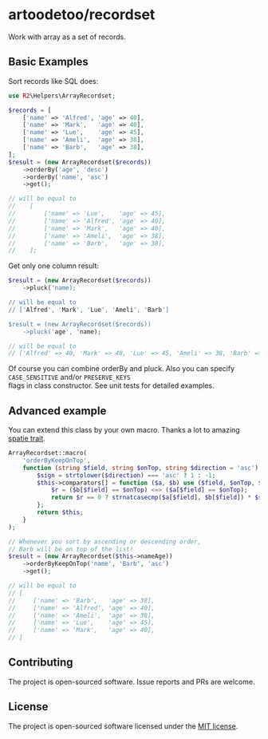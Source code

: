 # artoodetoo/recordset

Work with array as a set of records.

## Basic Examples

Sort records like SQL does: 

```php
use R2\Helpers\ArrayRecordset;

$records = [
    ['name' => 'Alfred', 'age' => 40],
    ['name' => 'Mark',   'age' => 40],
    ['name' => 'Lue',    'age' => 45],
    ['name' => 'Ameli',  'age' => 38],
    ['name' => 'Barb',   'age' => 38],
];
$result = (new ArrayRecordset($records))
    ->orderBy('age', 'desc')
    ->orderBy('name', 'asc')
    ->get();

// will be equal to 
//    [
//        ['name' => 'Lue',    'age' => 45],
//        ['name' => 'Alfred', 'age' => 40],
//        ['name' => 'Mark',   'age' => 40],
//        ['name' => 'Ameli',  'age' => 38],
//        ['name' => 'Barb',   'age' => 38],
//    ];
```

Get only one column result:  
```php
$result = (new ArrayRecordset($records))
    ->pluck('name);

// will be equal to
// ['Alfred', 'Mark', 'Lue', 'Ameli', 'Barb'] 

$result = (new ArrayRecordset($records))
    ->pluck('age', 'name);

// will be equal to
// ['Alfred' => 40, 'Mark' => 40, 'Lue' => 45, 'Ameli' => 38, 'Barb' => 38] 
```

Of course you can combine orderBy and pluck. Also you can specify  
`CASE_SENSITIVE` and/or `PRESERVE_KEYS`  
flags in class constructor. See unit tests for detailed examples.

## Advanced example

You can extend this class by your own macro. Thanks a lot to amazing [spatie trait](https://github.com/spatie/macroable).

```php
ArrayRecordset::macro(
    'orderByKeepOnTop',
    function (string $field, string $onTop, string $direction = 'asc') {
        $sign = strtolower($direction) === 'asc' ? 1 : -1;
        $this->comparators[] = function ($a, $b) use ($field, $onTop, $sign) {
            $r = ($b[$field] == $onTop) <=> ($a[$field] == $onTop);
            return $r == 0 ? strnatcasecmp($a[$field], $b[$field]) * $sign : $r;
        };
        return $this;
    }
);

// Whenever you sort by ascending or descending order, 
// Barb will be on top of the list!
$result = (new ArrayRecordset($this->nameAge))
    ->orderByKeepOnTop('name', 'Barb', 'asc')
    ->get();

// will be equal to 
// [
//     ['name' => 'Barb',   'age' => 38],
//     ['name' => 'Alfred', 'age' => 40],
//     ['name' => 'Ameli',  'age' => 38],
//     ['name' => 'Lue',    'age' => 45],
//     ['name' => 'Mark',   'age' => 40],
// ]
```
 
## Contributing

The project is open-sourced software. Issue reports and PRs are welcome.

## License

The project is open-sourced software licensed under the [MIT license](./LICENSE.md).
